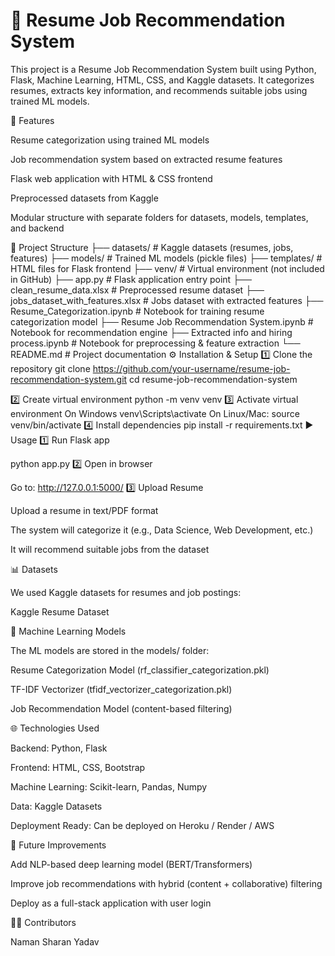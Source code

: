 # 📌 **Resume Job Recommendation System**

This project is a Resume Job Recommendation System built using Python, Flask, Machine Learning, HTML, CSS, and Kaggle datasets. It categorizes resumes, extracts key information, and recommends suitable jobs using trained ML models.

🚀 Features

Resume categorization using trained ML models

Job recommendation system based on extracted resume features

Flask web application with HTML & CSS frontend

Preprocessed datasets from Kaggle

Modular structure with separate folders for datasets, models, templates, and backend

📂 Project Structure
├── datasets/                     # Kaggle datasets (resumes, jobs, features)
├── models/                       # Trained ML models (pickle files)
├── templates/                    # HTML files for Flask frontend
├── venv/                         # Virtual environment (not included in GitHub)
├── app.py                        # Flask application entry point
├── clean_resume_data.xlsx        # Preprocessed resume dataset
├── jobs_dataset_with_features.xlsx # Jobs dataset with extracted features
├── Resume_Categorization.ipynb   # Notebook for training resume categorization model
├── Resume Job Recommendation System.ipynb # Notebook for recommendation engine
├── Extracted info and hiring process.ipynb # Notebook for preprocessing & feature extraction
└── README.md                     # Project documentation
⚙️ Installation & Setup
1️⃣ Clone the repository
git clone https://github.com/your-username/resume-job-recommendation-system.git
cd resume-job-recommendation-system

2️⃣ Create virtual environment
python -m venv venv
3️⃣ Activate virtual environment
On Windows
venv\Scripts\activate
On Linux/Mac:
source venv/bin/activate
4️⃣ Install dependencies
pip install -r requirements.txt
▶️ Usage
1️⃣ Run Flask app

python app.py
2️⃣ Open in browser

Go to:
http://127.0.0.1:5000/
3️⃣ Upload Resume

Upload a resume in text/PDF format

The system will categorize it (e.g., Data Science, Web Development, etc.)

It will recommend suitable jobs from the dataset

📊 Datasets

We used Kaggle datasets for resumes and job postings:

Kaggle Resume Dataset

🧠 Machine Learning Models

The ML models are stored in the models/ folder:

Resume Categorization Model (rf_classifier_categorization.pkl)

TF-IDF Vectorizer (tfidf_vectorizer_categorization.pkl)

Job Recommendation Model (content-based filtering)

🌐 Technologies Used

Backend: Python, Flask

Frontend: HTML, CSS, Bootstrap

Machine Learning: Scikit-learn, Pandas, Numpy

Data: Kaggle Datasets

Deployment Ready: Can be deployed on Heroku / Render / AWS

📌 Future Improvements

Add NLP-based deep learning model (BERT/Transformers)

Improve job recommendations with hybrid (content + collaborative) filtering

Deploy as a full-stack application with user login

👨‍💻 Contributors

Naman Sharan Yadav

